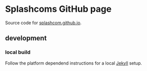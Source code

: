 # Splashcoms GitHub page

Source code for [splashcom.github.io](https://splashcom.github.io).

## development

### local build

Follow the platform dependend instructions for a local [Jekyll](https://jekyllrb.com/docs/installation/) setup.